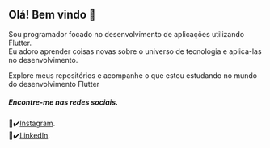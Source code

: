 
## Olá! Bem vindo 👋


Sou programador focado no desenvolvimento de aplicações utilizando Flutter.   
Eu adoro aprender coisas novas sobre o universo de tecnologia e aplica-las no desenvolvimento.   

Explore meus repositórios e acompanhe o que estou estudando no mundo do desenvolvimento Flutter


##### Encontre-me nas redes sociais.

🔗✔️[Instagram](https://instagram.com/nito_b.a).    
🔗✔️[LinkedIn](https://www.linkedin.com/in/bruno-santos-882173161).   
